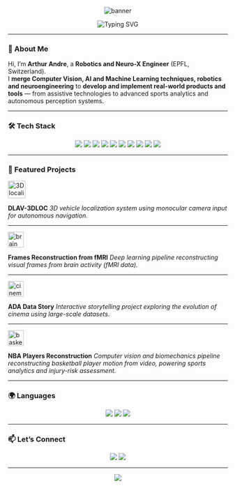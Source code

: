 <!-- Animated Banner -->
<p align="center">
  <img src="https://capsule-render.vercel.app/api?type=waving&color=0:007BFF,100:00C6FF&height=200&section=header&text=Arthur%20Andre&fontSize=48&fontColor=ffffff&animation=fadeIn" alt="banner"/>
</p>

<!-- Typing effect for title -->
<p align="center">
  <img src="https://readme-typing-svg.demolab.com?font=Fira+Code&weight=600&size=28&pause=1000&color=007BFF&center=true&vCenter=true&width=600&lines=Robotics+Engineer;Machine+Learning+and+Data-Oriented;AI+Vision+Enthusiast;Always+From+Curiosity+To+Concept" alt="Typing SVG" />
</p>

---

### 👋 About Me

Hi, I’m **Arthur Andre**, a **Robotics and Neuro-X Engineer** (EPFL, Switzerland).  
I **merge Computer Vision, AI and Machine Learning techniques, robotics and neuroengineering** to **develop and implement real-world products and tools** — from assistive technologies to advanced sports analytics and autonomous perception systems.

---

### 🛠 Tech Stack

<p align="center">
  <!-- Core Languages -->
  <img src="https://img.shields.io/badge/Python-3776AB?style=for-the-badge&logo=python&logoColor=white" />
  <img src="https://img.shields.io/badge/C++-00599C?style=for-the-badge&logo=c%2B%2B&logoColor=white" />
  <img src="https://img.shields.io/badge/Matlab-0076A8?style=for-the-badge&logo=mathworks&logoColor=white" />
  <!-- AI/ML -->
  <img src="https://img.shields.io/badge/PyTorch-EE4C2C?style=for-the-badge&logo=pytorch&logoColor=white" />
  <img src="https://img.shields.io/badge/HuggingFace-FCC72A?style=for-the-badge&logo=huggingface&logoColor=black" />
  <img src="https://img.shields.io/badge/vLLM-2C2C2C?style=for-the-badge&logo=lightning&logoColor=white" />
  <!-- Tools & Frameworks -->
  <img src="https://img.shields.io/badge/Docker-2496ED?style=for-the-badge&logo=docker&logoColor=white" />
  <img src="https://img.shields.io/badge/Angular-DD0031?style=for-the-badge&logo=angular&logoColor=white" />
  <img src="https://img.shields.io/badge/Linux-333333?style=for-the-badge&logo=linux&logoColor=white" />
  <img src="https://img.shields.io/badge/Bash-121011?style=for-the-badge&logo=gnu-bash&logoColor=white" />
</p>

---

### 🚀 Featured Projects

<!-- DLAV-3DLOC -->
<p align="left">
  <img src="https://img.icons8.com/fluency/48/drone.png" width="40" alt="3D localization" />
</p>
<b>DLAV-3DLOC</b>  
<i>3D vehicle localization system using monocular camera input for autonomous navigation.</i>

---

<!-- Frames Reconstruction -->
<p align="left">
  <img src="https://img.icons8.com/emoji/48/brain-emoji.png" width="36" alt="brain" />
</p>
<b>Frames Reconstruction from fMRI</b>  
<i>Deep learning pipeline reconstructing visual frames from brain activity (fMRI data).</i>

---

<!-- ADA Project -->
<p align="left">
  <img src="https://img.icons8.com/color/48/movie-projector.png" width="36" alt="cinema" />
</p>
<b>ADA Data Story</b>  
<i>Interactive storytelling project exploring the evolution of cinema using large-scale datasets.</i>

---

<!-- NBA Players Reconstruction -->
<p align="left">
  <img src="https://img.icons8.com/color/48/basketball.png" width="36" alt="basketball" />
</p>
<b>NBA Players Reconstruction</b>  
<i>Computer vision and biomechanics pipeline reconstructing basketball player motion from video, powering sports analytics and injury-risk assessment.</i>


---

### 🌍 Languages

<p align="center">
  <img src="https://img.shields.io/badge/French-Native-blue?style=for-the-badge" />
  <img src="https://img.shields.io/badge/English-Proficient-red?style=for-the-badge" />
  <img src="https://img.shields.io/badge/German-Basic-green?style=for-the-badge" />
</p>

---

### 📫 Let’s Connect

<p align="center">
  <a href="mailto:arthur.andre0222@gmail.com"><img src="https://img.shields.io/badge/Email-arthur.andre0222%40gmail.com-blue?style=for-the-badge&logo=gmail" /></a>
  <a href="[https://linkedin.com/in/arthur-andre](https://www.linkedin.com/in/arthur-andr%C3%A9-277064278/)"><img src="https://img.shields.io/badge/LinkedIn-Arthur%20Andre-blue?style=for-the-badge&logo=linkedin" /></a>
</p>

---

<p align="center">
  <img src="https://capsule-render.vercel.app/api?type=waving&color=0:00C6FF,100:007BFF&height=120&section=footer" />
</p>

